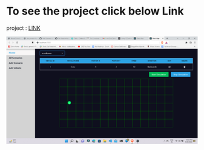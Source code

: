 # To see the project click below Link

 project : [LINK](https://github.com/facebook/create-react-app)

 ![alt text](https://github.com/Sai-Narasimha/apex-plus/blob/main/Screenshot%20(953).png)   